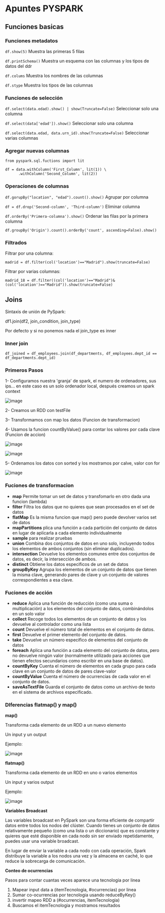 # Apuntes PYSPARK

## Funciones basicas

### Funciones metadatos

`df.show(5)` Muestra las primeras 5 filas

`df.printSchema()` Muestra un esquema con las columnas y los tipos de datos del ddr

`df.colums` Muestra los nombres de las columnas 

`df.stype` Muestra los tipos de las columnas 

### Funciones de selección 

`df.select(data.edad).show() | show(Truncate=False)`
 Seleccionar solo una columna

`df.select(data['edad']).show()`
 Seleccionar solo una columna

`df.select(data.edad, data.urn_id).show(Truncate=False)`
 Seleccionar varias columnas

### Agregar nuevas columnas

```
from pyspark.sql.fuctions import lit

df = data.withColumn('First_Column', lit(1)) \
      .withColumn('Second_Column', lit(2))
```

### Operaciones de columnas 

`df.gorupBy("location", "edad").count().show()` Agrupar por columna

`df = df.drop('Second-column', 'Third-column')` Eliminar columna

`df.orderBy('Primera-columna').show()` Ordenar las filas por la primera columna

`df.groupBy('Origin').count().orderBy('count', ascending=False).show()`


### Filtrados

Filtrar por una columna:

`madrid = df.filter(col('location')=="Madrid").show(truncate=False)` 

Filtrar por varias columnas:

```
madrid_18 = df.filter((col('location')=="Madrid")&(col('location')=="Madrid")).show(truncate=False)
```

## Joins

Sintaxis de unión de PySpark:

df1.join(df2, join_condition, join_type)

Por defecto y si no ponemos nada el join_type es inner


### Inner join

```
df_joined = df_employees.join(df_departments, df_employees.dept_id == df_departments.dept_id)
```








### Primeros Pasos

1- Configuramos nuestra 'granja' de spark, el numero de ordenadores, sus ips... en este caso es un solo ordenador local, después creamos un spark context

![image](https://github.com/user-attachments/assets/c7adca78-77e8-47d8-a5cf-4b51144aaa83)

2- Creamos un RDD con testFile

3- Transformamos con map los datos (Funcion de transformacion)

4- Usamos la funcion countByValue() para contar los valores por cada clave (Funcion de accion)

![image](https://github.com/user-attachments/assets/618d9e84-7d84-4ddf-8307-438bff335a64)

![image](https://github.com/user-attachments/assets/c2f72e2b-2d00-46b6-90ce-567705853abf)

5- Ordenamos los datos con sorted y los mostramos por calve, valor con for

![image](https://github.com/user-attachments/assets/df352ae5-6e73-4bc9-b263-eda75261aa55)


### Fuciones de transformacion 
+ __map__ Permite tomar un set de datos y transfomarlo en otro dada una funcion (lambda)
+ __filter__ Filtra los datos que no quieres que sean procesados en el set de datos
+ __flatMap__ Es la misma funcion que map() pero puede devolver varios set de datos 
+ __mapPartitions__ plica una función a cada partición del conjunto de datos en lugar de aplicarla a cada elemento individualmente
+ __sample__  para realizar pruebas
+ __union__  Combina dos conjuntos de datos en uno solo, incluyendo todos los elementos de ambos conjuntos (sin eliminar duplicados).
+ __intersection__ Devuelve los elementos comunes entre dos conjuntos de datos, es decir, la intersección de ambos.
+ __distinct__ Obtiene los datos especificos de un set de datos
+ __groupByKey__ Agrupa los elementos de un conjunto de datos que tienen la misma clave, generando pares de clave y un conjunto de valores correspondientes a esa clave.

### Fuciones de acción

+ __reduce__ Aplica una función de reducción (como una suma o multiplicación) a los elementos del conjunto de datos, combinándolos en un solo valor
+ __collect__ Recoge todos los elementos de un conjunto de datos y los devuelve al controlador como una lista
+ __count__ Devuelve el número total de elementos en el conjunto de datos.
+ __first__ Devuelve el primer elemento del conjunto de datos.
+ __take__ Devuelve un número específico de elementos del conjunto de datos
+ __foreach__ Aplica una función a cada elemento del conjunto de datos, pero no devuelve ningún valor (normalmente utilizado para acciones que tienen efectos secundarios como escribir en una base de datos).
+ __countByKey__ Cuenta el número de elementos en cada grupo para cada clave en un conjunto de datos de pares clave-valor
+ __countByValue__ Cuenta el número de ocurrencias de cada valor en el conjunto de datos.
+ __saveAsTextFile__ Guarda el conjunto de datos como un archivo de texto en el sistema de archivos especificado.

### DIferencias flatmap() y map()

__map()__ 

Transforma cada elemento de un RDD a un nuevo elemento 

Un input y un output

Ejemplo:

![image](https://github.com/user-attachments/assets/57fd3c64-5bd6-402b-bbb9-c14a66a7fae5)

__flatmap()__

Transforma cada elemento de un RDD en uno o varios elementos 

Un input y varios output

Ejemplo:

![image](https://github.com/user-attachments/assets/2a567b9d-dd9a-4c23-8c5e-76243b0cf962)


__Variables Broadcast__

Las variables broadcast en PySpark son una forma eficiente de compartir datos entre todos los nodos del clúster. Cuando tienes un conjunto de datos relativamente pequeño (como una lista o un diccionario) que es constante y quieres que esté disponible en cada nodo sin ser enviado repetidamente, puedes usar una variable broadcast.

En lugar de enviar la variable a cada nodo con cada operación, Spark distribuye la variable a los nodos una vez y la almacena en caché, lo que reduce la sobrecarga de comunicación.


__Conteo de ocurrencias__

Pasos para contar cuantas veces aparece una tecnologia por linea

1) Mapear input data a (itemTecnologia, #ocurrencias) por linea
2) Sumar co-ocurrencias por tecnologia usando reduceByKey()
3) invertir mapeo RDD a (#ocurrencias, itemTecnologia)
4) Buscamos el itemTecnologia y mostramos resultados


